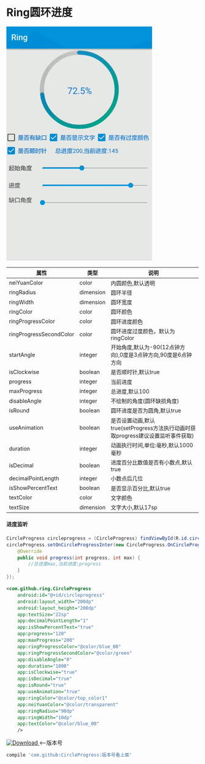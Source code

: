 # Ring圆环进度
![github](https://github.com/gongcheng3130/Ring-master/blob/master/app/src/main/res/drawable/ring.gif "github")  

| 属性                    | 类型      | 说明                                                                             |
|-------------------------|-----------|----------------------------------------------------------------------------------|
| neiYuanColor            | color     | 内圆颜色,默认透明                                                                         |
| ringRadius              | dimension | 圆环半径                                                                         |
| ringWidth               | dimension | 圆环宽度                                                                         |
| ringColor               | color     | 圆环颜色                                                                         |
| ringProgressColor       | color     | 圆环进度颜色                                                                     |
| ringProgressSecondColor | color     | 圆环进度过度颜色，默认为ringColor                                                |
| startAngle              | integer   | 开始角度,默认为-90(12点钟方向),0度是3点钟方向,90度是6点钟方向                    |
| isClockwise             | boolean   | 是否顺时针,默认true                                                              |
| progress                | integer   | 当前进度                                                                         |
| maxProgress             | integer   | 总进度,默认100                                                                   |
| disableAngle            | integer   | 不绘制的角度(圆环缺损角度)                                                       |
| isRound                 | boolean   | 圆环进度是否为圆角,默认true                                                      |
| useAnimation            | boolean   | 是否设置动画,默认true(setProgress方法执行动画时获取progress建议设置监听事件获取) |
| duration                | integer   | 动画执行时间,单位:毫秒,默认1000毫秒                                              |
| isDecimal               | boolean   | 进度百分比数值是否有小数点,默认true                                              |
| decimalPointLength      | integer   | 小数点后几位                                                                     |
| isShowPercentText       | boolean   | 是否显示百分比,默认true                                                          |
| textColor               | color     | 文字颜色                                                                         |
| textSize                | dimension | 文字大小,默认17sp                                                                |


#### 进度监听
```java
CircleProgress circleprogress = (CircleProgress) findViewById(R.id.circleprogress);
circleProgress.setOnCircleProgressInter(new CircleProgress.OnCircleProgressInter() {
    @Override
    public void progress(int progress, int max) {
        //总进度max,当前进度:progress
    }
});
```

```xml
<com.github.ring.CircleProgress
    android:id="@+id/circleprogress"
    android:layout_width="200dp"
    android:layout_height="200dp"
    app:textSize="22sp"
    app:decimalPointLength="1"
    app:isShowPercentText="true"
    app:progress="120"
    app:maxProgress="200"
    app:ringProgressColor="@color/blue_00"
    app:ringProgressSecondColor="@color/green"
    app:disableAngle="0"
    app:duration="1000"
    app:isClockwise="true"
    app:isDecimal="true"
    app:isRound="true"
    app:useAnimation="true"
    app:ringColor="@color/top_color1"
    app:neiYuanColor="@color/transparent"
    app:ringRadius="90dp"
    app:ringWidth="10dp"
    app:textColor="@color/blue_00"
    />
```

[ ![Download](https://api.bintray.com/packages/zhongrui/mylibrary/CircleProgress/images/download.svg) ](https://bintray.com/zhongrui/mylibrary/CircleProgress/_latestVersion)<--版本号  

```gradle
compile 'com.github:CircleProgress:版本号看上面'
```
